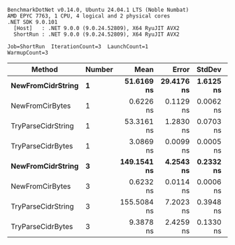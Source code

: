 ```

BenchmarkDotNet v0.14.0, Ubuntu 24.04.1 LTS (Noble Numbat)
AMD EPYC 7763, 1 CPU, 4 logical and 2 physical cores
.NET SDK 9.0.101
  [Host]   : .NET 9.0.0 (9.0.24.52809), X64 RyuJIT AVX2
  ShortRun : .NET 9.0.0 (9.0.24.52809), X64 RyuJIT AVX2

Job=ShortRun  IterationCount=3  LaunchCount=1  
WarmupCount=3  

```
| Method             | Number | Mean        | Error      | StdDev    | Min         | Max         | Allocated |
|------------------- |------- |------------:|-----------:|----------:|------------:|------------:|----------:|
| **NewFromCidrString**  | **1**      |  **51.6169 ns** | **29.4176 ns** | **1.6125 ns** |  **50.3659 ns** |  **53.4367 ns** |         **-** |
| NewFromCirBytes    | 1      |   0.6226 ns |  0.1129 ns | 0.0062 ns |   0.6185 ns |   0.6297 ns |         - |
| TryParseCidrString | 1      |  53.3161 ns |  1.2830 ns | 0.0703 ns |  53.2420 ns |  53.3818 ns |         - |
| TryParseCidrBytes  | 1      |   3.0869 ns |  0.0099 ns | 0.0005 ns |   3.0864 ns |   3.0874 ns |         - |
| **NewFromCidrString**  | **3**      | **149.1541 ns** |  **4.2543 ns** | **0.2332 ns** | **148.9467 ns** | **149.4065 ns** |         **-** |
| NewFromCirBytes    | 3      |   0.6232 ns |  0.0114 ns | 0.0006 ns |   0.6225 ns |   0.6238 ns |         - |
| TryParseCidrString | 3      | 155.5084 ns |  7.2023 ns | 0.3948 ns | 155.0610 ns | 155.8080 ns |         - |
| TryParseCidrBytes  | 3      |   9.3878 ns |  2.4259 ns | 0.1330 ns |   9.2835 ns |   9.5375 ns |         - |
